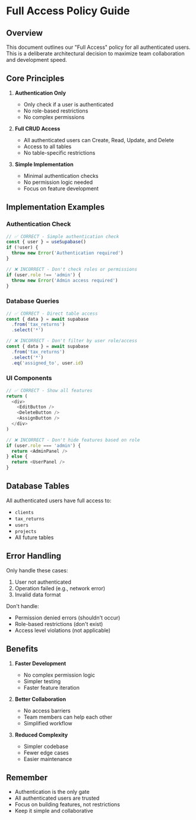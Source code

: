 # Full Access Policy Guide

## Overview

This document outlines our "Full Access" policy for all authenticated users. This is a deliberate architectural decision to maximize team collaboration and development speed.

## Core Principles

1. **Authentication Only**
   - Only check if a user is authenticated
   - No role-based restrictions
   - No complex permissions

2. **Full CRUD Access**
   - All authenticated users can Create, Read, Update, and Delete
   - Access to all tables
   - No table-specific restrictions

3. **Simple Implementation**
   - Minimal authentication checks
   - No permission logic needed
   - Focus on feature development

## Implementation Examples

### Authentication Check

```typescript
// ✅ CORRECT - Simple authentication check
const { user } = useSupabase()
if (!user) {
  throw new Error('Authentication required')
}

// ❌ INCORRECT - Don't check roles or permissions
if (user.role !== 'admin') {
  throw new Error('Admin access required')
}
```

### Database Queries

```typescript
// ✅ CORRECT - Direct table access
const { data } = await supabase
  .from('tax_returns')
  .select('*')

// ❌ INCORRECT - Don't filter by user role/access
const { data } = await supabase
  .from('tax_returns')
  .select('*')
  .eq('assigned_to', user.id)
```

### UI Components

```typescript
// ✅ CORRECT - Show all features
return (
  <div>
    <EditButton />
    <DeleteButton />
    <AssignButton />
  </div>
)

// ❌ INCORRECT - Don't hide features based on role
if (user.role === 'admin') {
  return <AdminPanel />
} else {
  return <UserPanel />
}
```

## Database Tables

All authenticated users have full access to:
- `clients`
- `tax_returns`
- `users`
- `projects`
- All future tables

## Error Handling

Only handle these cases:
1. User not authenticated
2. Operation failed (e.g., network error)
3. Invalid data format

Don't handle:
- Permission denied errors (shouldn't occur)
- Role-based restrictions (don't exist)
- Access level violations (not applicable)

## Benefits

1. **Faster Development**
   - No complex permission logic
   - Simpler testing
   - Faster feature iteration

2. **Better Collaboration**
   - No access barriers
   - Team members can help each other
   - Simplified workflow

3. **Reduced Complexity**
   - Simpler codebase
   - Fewer edge cases
   - Easier maintenance

## Remember

- Authentication is the only gate
- All authenticated users are trusted
- Focus on building features, not restrictions
- Keep it simple and collaborative 